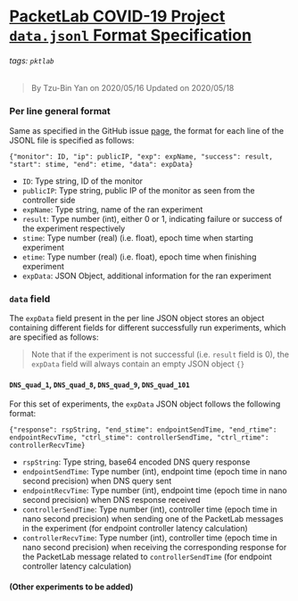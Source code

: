 # [PacketLab COVID-19 Project `data.jsonl` Format Specification](http://pktlab.caida.org:20557/data.jsonl)
###### tags: `pktlab`
> By Tzu-Bin Yan on 2020/05/16
> Updated on 2020/05/18

### Per line general format
Same as specified in the GitHub issue [page](https://github.com/CAIDA/packletlab-viz/issues/1), the format for each line of the JSONL file is specified as follows:
```
{"monitor": ID, "ip": publicIP, "exp": expName, "success": result, "start": stime, "end": etime, "data": expData}
```
- `ID`: Type string, ID of the monitor
- `publicIP`: Type string, public IP of the monitor as seen from the controller side
- `expName`: Type string, name of the ran experiment
- `result`: Type number (int), either 0 or 1, indicating failure or success of the experiment respectively
- `stime`: Type number (real) (i.e. float), epoch time when starting experiment 
- `etime`: Type number (real) (i.e. float), epoch time when finishing experiment
- `expData`: JSON Object, additional information for the ran experiment

### `data` field
The `expData` field present in the per line JSON object stores an object containing different fields for different successfully run experiments, which are specified as follows:
> Note that if the experiment is not successful (i.e. `result` field is 0), the `expData` field will always contain an empty JSON object `{}`

#### `DNS_quad_1`, `DNS_quad_8`, `DNS_quad_9`, `DNS_quad_101`
For this set of experiments, the `expData` JSON object follows the following format:
```
{"response": rspString, "end_stime": endpointSendTime, "end_rtime": endpointRecvTime, "ctrl_stime": controllerSendTime, "ctrl_rtime": controllerRecvTime}
```
- `rspString`: Type string, base64 encoded DNS query response
- `endpointSendTime`: Type number (int), endpoint time (epoch time in nano second precision) when DNS query sent
- `endpointRecvTime`: Type number (int), endpoint time (epoch time in nano second precision) when DNS response received
- `controllerSendTime`: Type number (int), controller time (epoch time in nano second precision) when sending one of the PacketLab messages in the experiment (for endpoint controller latency calculation)
- `controllerRecvTime`: Type number (int), controller time (epoch time in nano second precision) when receiving the corresponding response for the PacketLab message related to `controllerSendTime` (for endpoint controller latency calculation)

#### (Other experiments to be added)

